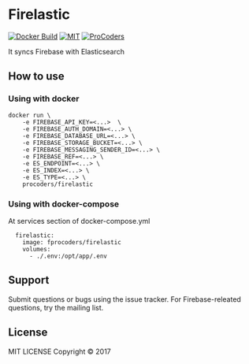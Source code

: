 # Firelastic  
[![Docker Build](https://img.shields.io/docker/automated/procoders/firelastic.svg)](https://hub.docker.com/r/procoders/firelastic/)
[![MIT](https://img.shields.io/badge/license-MIT-blue.svg)](https://raw.githubusercontent.com/procoders/firelastic/master/LICENSE)
[![ProCoders](https://img.shields.io/badge/powered%20by-ProCoders.tech-blue.svg?colorB=484848)](http://procoders.tech/)

It syncs Firebase with Elasticsearch

## How to use 


### Using with docker
```
docker run \
    -e FIREBASE_API_KEY=<...>  \
    -e FIREBASE_AUTH_DOMAIN=<...> \
    -e FIREBASE_DATABASE_URL=<...> \
    -e FIREBASE_STORAGE_BUCKET=<...> \
    -e FIREBASE_MESSAGING_SENDER_ID=<...> \
    -e FIREBASE_REF=<...> \
    -e ES_ENDPOINT=<...> \
    -e ES_INDEX=<...> \
    -e ES_TYPE=<...> \
    procoders/firelastic
```

### Using with docker-compose

At services section of docker-compose.yml
```
  firelastic:
    image: fprocoders/firelastic
    volumes:
      - ./.env:/opt/app/.env
```

## Support

Submit questions or bugs using the issue tracker.
For Firebase-releated questions, try the mailing list.

## License

MIT LICENSE Copyright © 2017
